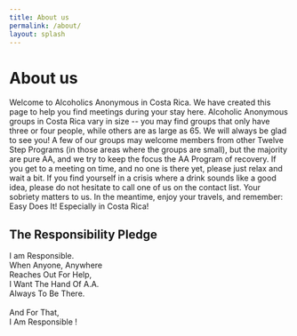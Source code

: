 ```yaml
---
title: About us
permalink: /about/
layout: splash 
---
```


# About us

Welcome to Alcoholics Anonymous in Costa Rica. We have created this page to help you find meetings during your stay here. Alcoholic Anonymous groups in Costa Rica vary in size -- you may find groups that only have three or four people, while others are as large as 65.  We will always be glad to see you! A few of our groups may welcome members from other Twelve Step Programs (in those areas where the groups are small), but the majority are pure AA, and we try to keep the focus the AA Program of recovery. If you get to a meeting on time, and no one is there yet, please just relax and wait a bit. If you find yourself in a crisis where a drink sounds like a good idea, please do not hesitate to call one of us on the contact list. Your sobriety matters to us. In the meantime, enjoy your travels, and remember: Easy Does It! Especially in Costa Rica!

## The Responsibility Pledge
I am Responsible.<br/>
When Anyone, Anywhere<br/>
Reaches Out For Help,<br/>
I Want The Hand Of A.A.<br/>
Always To Be There.<br/>
<br/>
And For That,<br/>
I Am Responsible !